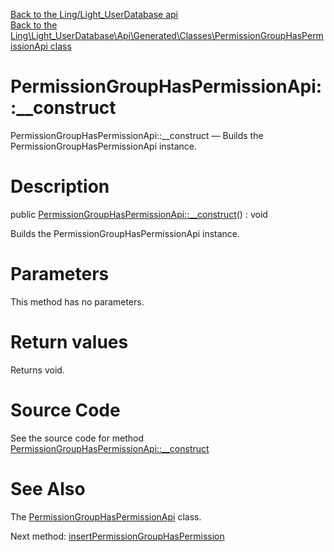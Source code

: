[Back to the Ling/Light_UserDatabase api](https://github.com/lingtalfi/Light_UserDatabase/blob/master/doc/api/Ling/Light_UserDatabase.md)<br>
[Back to the Ling\Light_UserDatabase\Api\Generated\Classes\PermissionGroupHasPermissionApi class](https://github.com/lingtalfi/Light_UserDatabase/blob/master/doc/api/Ling/Light_UserDatabase/Api/Generated/Classes/PermissionGroupHasPermissionApi.md)


PermissionGroupHasPermissionApi::__construct
================



PermissionGroupHasPermissionApi::__construct — Builds the PermissionGroupHasPermissionApi instance.




Description
================


public [PermissionGroupHasPermissionApi::__construct](https://github.com/lingtalfi/Light_UserDatabase/blob/master/doc/api/Ling/Light_UserDatabase/Api/Generated/Classes/PermissionGroupHasPermissionApi/__construct.md)() : void




Builds the PermissionGroupHasPermissionApi instance.




Parameters
================

This method has no parameters.


Return values
================

Returns void.








Source Code
===========
See the source code for method [PermissionGroupHasPermissionApi::__construct](https://github.com/lingtalfi/Light_UserDatabase/blob/master/Api/Generated/Classes/PermissionGroupHasPermissionApi.php#L24-L28)


See Also
================

The [PermissionGroupHasPermissionApi](https://github.com/lingtalfi/Light_UserDatabase/blob/master/doc/api/Ling/Light_UserDatabase/Api/Generated/Classes/PermissionGroupHasPermissionApi.md) class.

Next method: [insertPermissionGroupHasPermission](https://github.com/lingtalfi/Light_UserDatabase/blob/master/doc/api/Ling/Light_UserDatabase/Api/Generated/Classes/PermissionGroupHasPermissionApi/insertPermissionGroupHasPermission.md)<br>


